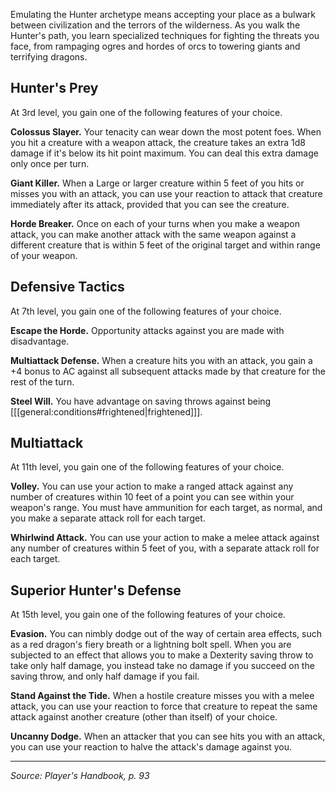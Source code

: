 Emulating the Hunter archetype means accepting your place as a bulwark between civilization and the terrors of the wilderness. As you walk the Hunter's path, you learn specialized techniques for fighting the threats you face, from rampaging ogres and hordes of orcs to towering giants and terrifying dragons.

## Hunter's Prey

At 3rd level, you gain one of the following features of your choice.

**Colossus Slayer.** Your tenacity can wear down the most potent foes. When you hit a creature with a weapon attack, the creature takes an extra 1d8 damage if it's below its hit point maximum. You can deal this extra damage only once per turn.

**Giant Killer.** When a Large or larger creature within 5 feet of you hits or misses you with an attack, you can use your reaction to attack that creature immediately after its attack, provided that you can see the creature.

**Horde Breaker.** Once on each of your turns when you make a weapon attack, you can make another attack with the same weapon against a different creature that is within 5 feet of the original target and within range of your weapon.

## Defensive Tactics

At 7th level, you gain one of the following features of your choice.

**Escape the Horde.** Opportunity attacks against you are made with disadvantage.

**Multiattack Defense.** When a creature hits you with an attack, you gain a +4 bonus to AC against all subsequent attacks made by that creature for the rest of the turn.

**Steel Will.** You have advantage on saving throws against being [[[general:conditions#frightened|frightened]]].

## Multiattack

At 11th level, you gain one of the following features of your choice.

**Volley.** You can use your action to make a ranged attack against any number of creatures within 10 feet of a point you can see within your weapon's range. You must have ammunition for each target, as normal, and you make a separate attack roll for each target.

**Whirlwind Attack.** You can use your action to make a melee attack against any number of creatures within 5 feet of you, with a separate attack roll for each target.

## Superior Hunter's Defense

At 15th level, you gain one of the following features of your choice.

**Evasion.** You can nimbly dodge out of the way of certain area effects, such as a red dragon's fiery breath or a lightning bolt spell. When you are subjected to an effect that allows you to make a Dexterity saving throw to take only half damage, you instead take no damage if you succeed on the saving throw, and only half damage if you fail.

**Stand Against the Tide.** When a hostile creature misses you with a melee attack, you can use your reaction to force that creature to repeat the same attack against another creature (other than itself) of your choice.

**Uncanny Dodge.** When an attacker that you can see hits you with an attack, you can use your reaction to halve the attack's damage against you.

----

*Source: Player's Handbook, p. 93*